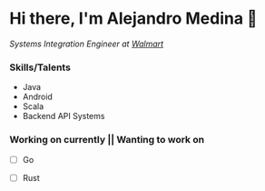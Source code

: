 # Hi there, I'm Alejandro Medina 👋

*Systems Integration Engineer at [Walmart](https://www.walmart.com/)*

### Skills/Talents

- Java
- Android
- Scala
- Backend API Systems

### Working on currently || Wanting to work on

- [ ] Go
- [ ] Rust

